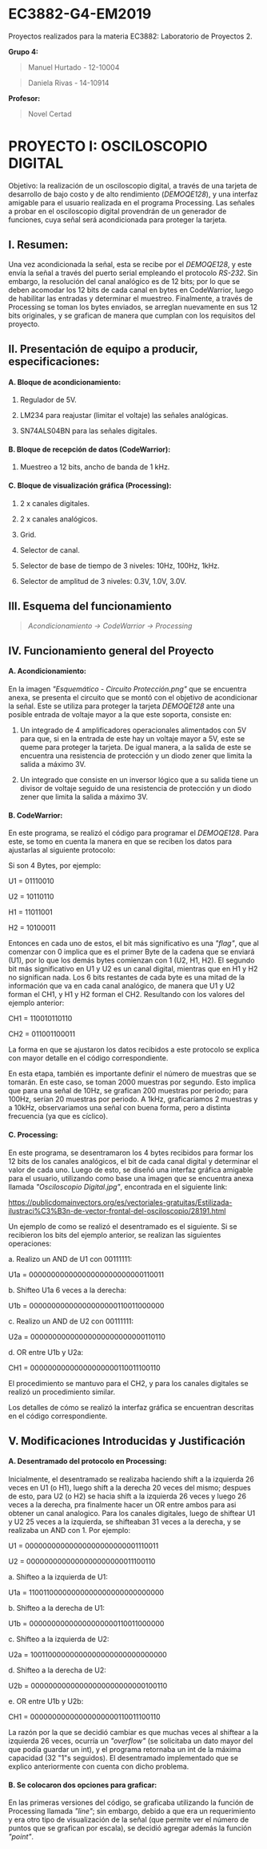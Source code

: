 # EC3882-G4-EM2019
Proyectos realizados para la materia EC3882: Laboratorio de Proyectos 2.

**Grupo 4:**

> Manuel Hurtado - 12-10004

> Daniela Rivas - 14-10914

**Profesor:** 

> Novel Certad


# PROYECTO I: OSCILOSCOPIO DIGITAL 

Objetivo: la realización de un osciloscopio digital, a través de una tarjeta de desarrollo de bajo costo y de alto rendimiento (*DEMOQE128*), y una interfaz amigable para el usuario realizada en el programa Processing. Las señales a probar en el osciloscopio digital provendrán de un generador de funciones, cuya señal será acondicionada para proteger la tarjeta.

## I.	Resumen: 

   Una vez acondicionada la señal, esta se recibe por el *DEMOQE128*, y este envía la señal a través del puerto serial empleando el protocolo *RS-232*. Sin embargo, la resolución del canal analógico es de 12 bits; por lo que se deben acomodar los 12 bits de cada canal en bytes en CodeWarrior, luego de habilitar las entradas y determinar el muestreo. Finalmente, a través de Processing se toman los bytes enviados, se arreglan nuevamente en sus 12 bits originales, y se grafican de manera que cumplan con los requisitos del proyecto.

## II.	Presentación de equipo a producir, especificaciones:

  #### A.	Bloque de acondicionamiento:
  
   1.	Regulador de 5V.
      
   2.	LM234 para reajustar (limitar el voltaje) las señales analógicas.
      
   3.	SN74ALS04BN para las señales digitales.
      
  #### B.	Bloque de recepción de datos (CodeWarrior):
  
   1.	Muestreo a 12 bits, ancho de banda de 1 kHz.
      
  #### C.	Bloque de visualización gráfica (Processing):  
  
   1.	2 x canales digitales.
      
   2.	2 x canales analógicos.
      
   3.	Grid.
      
   4.	Selector de canal. 
      
   5.	Selector de base de tiempo de 3 niveles: 10Hz, 100Hz, 1kHz.
      
   6.	Selector de amplitud de 3 niveles: 0.3V, 1.0V, 3.0V.
      

## III. Esquema del funcionamiento

   > *Acondicionamiento  ->  CodeWarrior  ->  Processing*

## IV.	Funcionamiento general del Proyecto
  
  #### A.	Acondicionamiento: 
   
   En la imagen *"Esquemático - Circuito Protección.png"* que se encuentra anexa, se presenta el circuito que se montó con el objetivo de acondicionar la señal. Este se utiliza para proteger la tarjeta *DEMOQE128* ante una posible entrada de voltaje mayor a la que este soporta, consiste en:
   
   1. Un integrado de 4 amplificadores operacionales alimentados con 5V para que, si en la entrada de este hay un voltaje mayor a 5V, este se queme para proteger la tarjeta. De igual manera, a la salida de este se encuentra una resistencia de protección y un diodo zener que limita la salida a máximo 3V.
      
   2. Un integrado que consiste en un inversor lógico que a su salida tiene un divisor de voltaje seguido de una resistencia de protección y un diodo zener que limita la salida a máximo 3V.
      

  #### B.  CodeWarrior: 

   En este programa, se realizó el código para programar el *DEMOQE128*. Para este, se tomo en cuenta la manera en que se reciben los datos para ajustarlas al siguiente protocolo: 
   
   Si son 4 Bytes, por ejemplo: 
   
   U1 = 01110010
   
   U2 = 10110110
   
   H1 = 11011001
   
   H2 = 10100011 

   Entonces en cada uno de estos, el bit más significativo es una *"flag"*, que al comenzar con 0 implica que es el primer Byte de la cadena que se enviará (U1), por lo que los demás bytes comienzan con 1 (U2, H1, H2). El segundo bit más significativo en U1 y U2 es un canal digital, mientras que en H1 y H2 no significan nada. Los 6 bits restantes de cada byte es una mitad de la información que va en cada canal analógico, de manera que U1 y U2 forman el CH1, y H1 y H2 forman el CH2. Resultando con los valores del ejemplo anterior:
   
   CH1 = 110010110110
   
   CH2 = 011001100011
   
   La forma en que se ajustaron los datos recibidos a este protocolo se explica con mayor detalle en el código correspondiente. 
   
   En esta etapa, también es importante definir el número de muestras que se tomarán. En este caso, se toman 2000 muestras por segundo. Esto implica que para una señal de 10Hz, se grafican 200 muestras por periodo; para 100Hz, serían 20 muestras por periodo. A 1kHz, graficaríamos 2 muestras y a 10kHz, observariamos una señal con buena forma, pero a distinta frecuencia (ya que es cíclico).
   
  #### C.  Processing: 
  
   En este programa, se desentramaron los 4 bytes recibidos para formar los 12 bits de los canales analógicos, el bit de cada canal digital y determinar el valor de cada uno. Luego de esto, se diseñó una interfaz gráfica amigable para el usuario, utilizando como base una imagen que se encuentra anexa llamada *"Osciloscopio Digital.jpg"*, encontrada en el siguiente link: 
   
  https://publicdomainvectors.org/es/vectoriales-gratuitas/Estilizada-ilustraci%C3%B3n-de-vector-frontal-del-osciloscopio/28191.html
   
  Un ejemplo de como se realizó el desentramado es el siguiente. Si se recibieron los bits del ejemplo anterior, se realizan las siguientes operaciones: 
  
  a. Realizo un AND de U1 con 00111111:
  
  U1a = 00000000000000000000000000110011

  b. Shifteo U1a 6 veces a la derecha:
  
  U1b = 00000000000000000000110011000000

  c. Realizo un AND de U2 con 00111111:
  
  U2a = 00000000000000000000000000110110

  d. OR entre U1b y U2a:
  
  CH1 = 00000000000000000000110011100110
  
  El procedimiento se mantuvo para el CH2, y para los canales digitales se realizó un procedimiento similar.
  
  Los detalles de cómo se realizó la interfaz gráfica se encuentran descritas en el código correspondiente.  
   
## V.	Modificaciones Introducidas y Justificación
  
  #### A.	Desentramado del protocolo en Processing: 
   
   Inicialmente, el desentramado se realizaba haciendo shift a la izquierda 26 veces en U1 (o H1), luego shift a la derecha 20 veces del mismo; despues de esto, para U2 (o H2) se hacia shift a la izquierda 26 veces y luego 26 veces a la derecha, pra finalmente hacer un OR entre ambos para asi obtener un canal analogico. Para los canales digitales, luego de shiftear U1 y U2 25 veces a la izquierda, se shifteaban 31 veces a la derecha, y se realizaba un AND con 1. Por ejemplo:
        
  U1 = 00000000000000000000000001110011

  U2 = 0000000000000000000000011100110

  a. Shifteo a la izquierda de U1:
  
  U1a = 11001100000000000000000000000000

  b. Shifteo a la derecha de U1:
  
  U1b = 00000000000000000000110011000000

  c. Shifteo a la izquierda de U2:
  
  U2a = 10011000000000000000000000000000

  d. Shifteo a la derecha de U2:
  
  U2b = 00000000000000000000000000100110

  e. OR entre U1b y U2b:
  
  CH1 = 00000000000000000000110011100110

   La razón por la que se decidió cambiar es que muchas veces al shiftear a la izquierda 26 veces, ocurría un *"overflow"* (se solicitaba un dato mayor del que podía guardar un int), y el programa retornaba un int de la máxima capacidad (32 "1"s seguidos). El desentramado implementado que se explico anteriormente con cuenta con dicho problema. 
   
#### B.  Se colocaron dos opciones para graficar:

  En las primeras versiones del código, se graficaba utilizando la función de Processing llamada *"line"*; sin embargo, debido a que era un requerimiento y era otro tipo de visualización de la señal (que permite ver el número de puntos que se grafican por escala), se decidió agregar además la función *"point"*.

